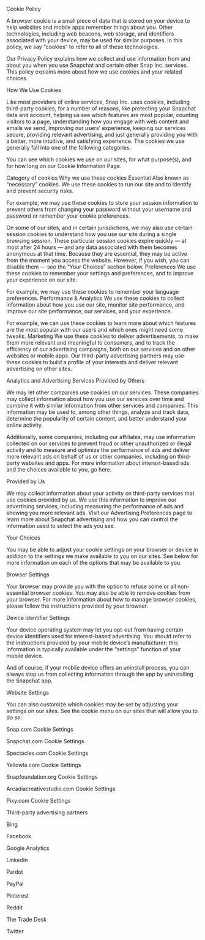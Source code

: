 Cookie Policy

A browser cookie is a small piece of data that is stored on your device to help websites and mobile apps remember things about you. Other technologies, including web beacons, web storage, and identifiers associated with your device, may be used for similar purposes. In this policy, we say “cookies” to refer to all of these technologies.

Our Privacy Policy explains how we collect and use information from and about you when you use Snapchat and certain other Snap Inc. services. This policy explains more about how we use cookies and your related choices.

How We Use Cookies

Like most providers of online services, Snap Inc. uses cookies, including third-party cookies, for a number of reasons, like protecting your Snapchat data and account, helping us see which features are most popular, counting visitors to a page, understanding how you engage with web content and emails we send, improving our users’ experience, keeping our services secure, providing relevant advertising, and just generally providing you with a better, more intuitive, and satisfying experience. The cookies we use generally fall into one of the following categories.

You can see which cookies we use on our sites, for what purpose(s), and for how long on our Cookie Information Page.

Category of cookies	Why we use these cookies
Essential	Also known as “necessary” cookies. We use these cookies to run our site and to identify and prevent security risks. 

For example, we may use these cookies to store your session information to prevent others from changing your password without your username and password or remember your cookie preferences. 

On some of our sites, and in certain jurisdictions, we may also use certain session cookies to understand how you use our site during a single browsing session. These particular session cookies expire quickly — at most after 24 hours — and any data associated with them becomes anonymous at that time. Because they are essential, they may be active from the moment you access the website. However, if you wish, you can disable them — see the “Your Choices” section below.
Preferences	We use these cookies to remember your settings and preferences, and to improve your experience on our site. 

For example, we may use these cookies to remember your language preferences.
Performance & Analytics	We use these cookies to collect information about how you use our site, monitor site performance, and improve our site performance, our services, and your experience. 

For example, we can use these cookies to learn more about which features are the most popular with our users and which ones might need some tweaks.
Marketing	We use these cookies to deliver advertisements, to make them more relevant and meaningful to consumers, and to track the efficiency of our advertising campaigns, both on our services and on other websites or mobile apps. Our third-party advertising partners may use these cookies to build a profile of your interests and deliver relevant advertising on other sites.

Analytics and Advertising Services
Provided by Others

We may let other companies use cookies on our services. These companies may collect information about how you use our services over time and combine it with similar information from other services and companies. This information may be used to, among other things, analyze and track data, determine the popularity of certain content, and better understand your online activity.

Additionally, some companies, including our affiliates, may use information collected on our services to prevent fraud or other unauthorized or illegal activity and to measure and optimize the performance of ads and deliver more relevant ads on behalf of us or other companies, including on third-party websites and apps. For more information about interest-based ads and the choices available to you, go here.

Provided by Us

We may collect information about your activity on third-party services that use cookies provided by us. We use this information to improve our advertising services, including measuring the performance of ads and showing you more relevant ads. Visit our Advertising Preferences page to learn more about Snapchat advertising and how you can control the information used to select the ads you see.

Your Choices

You may be able to adjust your cookie settings on your browser or device in addition to the settings we make available to you on our sites. See below for more information on each of the options that may be available to you.

Browser Settings

Your browser may provide you with the option to refuse some or all non-essential browser cookies. You may also be able to remove cookies from your browser. For more information about how to manage browser cookies, please follow the instructions provided by your browser.

Device Identifier Settings

Your device operating system may let you opt-out from having certain device identifiers used for interest-based advertising. You should refer to the instructions provided by your mobile device’s manufacturer; this information is typically available under the “settings” function of your mobile device.

And of course, if your mobile device offers an uninstall process, you can always stop us from collecting information through the app by uninstalling the Snapchat app.

Website Settings

You can also customize which cookies may be set by adjusting your settings on our sites. See the cookie menu on our sites that will allow you to do so:

Snap.com Cookie Settings

Snapchat.com Cookie Settings

Spectacles.com Cookie Settings

Yellowla.com Cookie Settings

Snapfoundation.org Cookie Settings

Arcadiacreativestudio.com Cookie Settings

Pixy.com Cookie Settings

Third-party advertising partners

Bing

Facebook

Google Analytics

LinkedIn

Pardot

PayPal

Pinterest

Reddit

The Trade Desk

Twitter